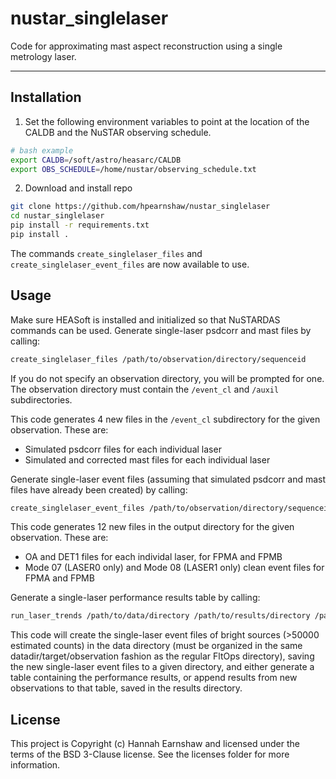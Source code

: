 # nustar_singlelaser
Code for approximating mast aspect reconstruction using a single metrology laser.

---------------------------------------------------------------------------------

Installation
------------

1. Set the following environment variables to point at the location of the CALDB and the NuSTAR observing schedule.

```bash
# bash example
export CALDB=/soft/astro/heasarc/CALDB
export OBS_SCHEDULE=/home/nustar/observing_schedule.txt
```

2. Download and install repo

```bash
git clone https://github.com/hpearnshaw/nustar_singlelaser
cd nustar_singlelaser
pip install -r requirements.txt
pip install .
```

The commands `create_singlelaser_files` and `create_singlelaser_event_files` are now available to use.

Usage
-------

Make sure HEASoft is installed and initialized so that NuSTARDAS commands can be used. Generate single-laser psdcorr and mast files by calling: 

```bash
create_singlelaser_files /path/to/observation/directory/sequenceid
```

If you do not specify an observation directory, you will be prompted for one. The observation directory must contain the `/event_cl` and `/auxil` subdirectories. 

This code generates 4 new files in the `/event_cl` subdirectory for the given observation. These are:
* Simulated psdcorr files for each individual laser
* Simulated and corrected mast files for each individual laser

Generate single-laser event files (assuming that simulated psdcorr and mast files have already been created) by calling: 

```bash
create_singlelaser_event_files /path/to/observation/directory/sequenceid /path/to/output/directory
```

This code generates 12 new files in the output directory for the given observation. These are:
* OA and DET1 files for each individal laser, for FPMA and FPMB
* Mode 07 (LASER0 only) and Mode 08 (LASER1 only) clean event files for FPMA and FPMB

Generate a single-laser performance results table by calling:

```bash
run_laser_trends /path/to/data/directory /path/to/results/directory /path/to/singlelasereventfiles/directory
```

This code will create the single-laser event files of bright sources (>50000 estimated counts) in the data directory (must be organized in the same datadir/target/observation fashion as the regular FltOps directory), saving the new single-laser event files to a given directory, and either generate a table containing the performance results, or append results from new observations to that table, saved in the results directory.

License
-------

This project is Copyright (c) Hannah Earnshaw and licensed under
the terms of the BSD 3-Clause license. See the licenses folder for
more information.
